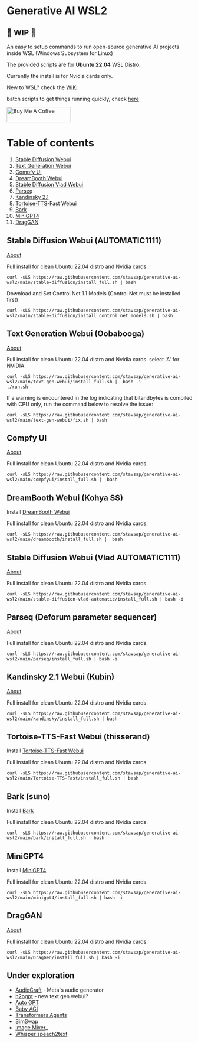 # Generative AI WSL2

## 🚦 WIP 🚦

An easy to setup commands to run open-source generative AI projects inside WSL (Windows Subsystem for Linux)

The provided scripts are for **Ubuntu 22.04** WSL Distro.

Currently the install is for Nvidia cards only.

New to WSL? check the [WIKI](https://github.com/stavsap/generative-ai-wsl2/wiki/WSL-2.0)

batch scripts to get things running quickly, check [here](https://github.com/stavsap/generative-ai-wsl2/blob/main/wsl/README.md)

<a href="https://www.buymeacoffee.com/stavsapq" target="_blank"><img src="https://cdn.buymeacoffee.com/buttons/default-orange.png" alt="Buy Me A Coffee" height="41" width="174"></a>

# Table of contents
1. [Stable Diffusion Webui](#stable-diffusion-webui-automatic1111)
2. [Text Generation Webui](#text-generation-webui-oobabooga)
3. [Compfy UI](#compfy-ui)
4. [DreamBooth Webui](#dreambooth-webui-kohya-ss)
5. [Stable Diffusion Vlad Webui](#stable-diffusion-webui-vlad-automatic1111)
6. [Parseq](#parseq-deforum-parameter-sequencer)
7. [Kandinsky 2.1](#kandinsky-21-webui-kubin)
8. [Tortoise-TTS-Fast Webui](#tortoise-tts-fast-webui-thisserand)
9. [Bark](#bark-suno)
10. [MiniGPT4](#minigpt4)
11. [DragGAN](#draggan)

## Stable Diffusion Webui (AUTOMATIC1111)

[About](https://github.com/stavsap/generative-ai-wsl2/blob/main/stable-diffusion/About.MD)

Full install for clean Ubuntu 22.04 distro and Nvidia cards.

``` shell
curl -sLS https://raw.githubusercontent.com/stavsap/generative-ai-wsl2/main/stable-diffusion/install_full.sh | bash
```

Download and Set Control Net 1.1 Models (Control Net must be installed first)

``` shell
curl -sLS https://raw.githubusercontent.com/stavsap/generative-ai-wsl2/main/stable-diffusion/install_control_net_models.sh | bash
```

## Text Generation Webui (Oobabooga)

[About](https://github.com/stavsap/generative-ai-wsl2/blob/main/text-gen-webui/About.MD)

Full install for clean Ubuntu 22.04 distro and Nvidia cards. select 'A' for NVIDIA.

``` shell
curl -sLS https://raw.githubusercontent.com/stavsap/generative-ai-wsl2/main/text-gen-webui/install_full.sh |  bash -i
./run.sh
```

If a warning is encountered in the log indicating that bitandbytes is compiled with CPU only, run the command below to resolve the issue:

``` shell
curl -sLS https://raw.githubusercontent.com/stavsap/generative-ai-wsl2/main/text-gen-webui/fix.sh | bash
```

## Compfy UI

[About](https://github.com/stavsap/generative-ai-wsl2/blob/main/compfyui/About.md)

Full install for clean Ubuntu 22.04 distro and Nvidia cards.

``` shell
curl -sLS https://raw.githubusercontent.com/stavsap/generative-ai-wsl2/main/compfyui/install_full.sh |  bash
```

## DreamBooth Webui (Kohya SS)

Install [DreamBooth Webui](https://github.com/bmaltais/kohya_ss)

Full install for clean Ubuntu 22.04 distro and Nvidia cards.

``` shell
curl -sLS https://raw.githubusercontent.com/stavsap/generative-ai-wsl2/main/dreambooth/install_full.sh |  bash
```

## Stable Diffusion Webui (Vlad AUTOMATIC1111)

[About](https://github.com/stavsap/generative-ai-wsl2/blob/main/stable-diffusion-vlad-automatic/About.MD)

Full install for clean Ubuntu 22.04 distro and Nvidia cards.

``` shell
curl -sLS https://raw.githubusercontent.com/stavsap/generative-ai-wsl2/main/stable-diffusion-vlad-automatic/install_full.sh | bash -i
```

## Parseq (Deforum parameter sequencer)

[About](https://github.com/stavsap/generative-ai-wsl2/blob/main/parseq/About.MD)

Full install for clean Ubuntu 22.04 distro and Nvidia cards.

``` shell
curl -sLS https://raw.githubusercontent.com/stavsap/generative-ai-wsl2/main/parseq/install_full.sh | bash -i
```

## Kandinsky 2.1 Webui (Kubin)

[About](https://github.com/stavsap/generative-ai-wsl2/blob/main/kandinsky/About.MD)

Full install for clean Ubuntu 22.04 distro and Nvidia cards.

``` shell
curl -sLS https://raw.githubusercontent.com/stavsap/generative-ai-wsl2/main/kandinsky/install_full.sh | bash
```

## Tortoise-TTS-Fast Webui (thisserand)

Install [Tortoise-TTS-Fast Webui](https://github.com/thisserand/tortoise-tts-fast.git)

Full install for clean Ubuntu 22.04 distro and Nvidia cards.

``` shell
curl -sLS https://raw.githubusercontent.com/stavsap/generative-ai-wsl2/main/Tortoise-TTS-Fast/install_full.sh | bash
```

## Bark (suno)

Install [Bark](https://github.com/suno-ai/bark)

Full install for clean Ubuntu 22.04 distro and Nvidia cards.

``` shell
curl -sLS https://raw.githubusercontent.com/stavsap/generative-ai-wsl2/main/bark/install_full.sh | bash
```

## MiniGPT4 

Install [MiniGPT4](https://github.com/Vision-CAIR/MiniGPT-4.git)

Full install for clean Ubuntu 22.04 distro and Nvidia cards.

``` shell
curl -sLS https://raw.githubusercontent.com/stavsap/generative-ai-wsl2/main/minigpt4/install_full.sh | bash -i
```

## DragGAN 

[About](https://github.com/stavsap/generative-ai-wsl2/blob/main/DragGen/ABOUT.md)

Full install for clean Ubuntu 22.04 distro and Nvidia cards.

``` shell
curl -sLS https://raw.githubusercontent.com/stavsap/generative-ai-wsl2/main/DragGen/install_full.sh | bash -i
```

## Under exploration

- [AudioCraft](https://github.com/facebookresearch/audiocraft) - Meta`s audio generator
- [h2ogpt](https://github.com/h2oai/h2ogpt) - new text gen webui?
- [Auto GPT](https://github.com/Significant-Gravitas/Auto-GPT)
- [Baby AGI](https://github.com/yoheinakajima/babyagi)
- [Transformers Agents](https://huggingface.co/docs/transformers/transformers_agents)
- [SimSwap](https://github.com/neuralchen/SimSwap/blob/main/docs/guidance/preparation.md)
- [Image Mixer](https://github.com/justinpinkney/stable-diffusion)_
- [Whisper speach2text](https://github.com/openai/whisper)
